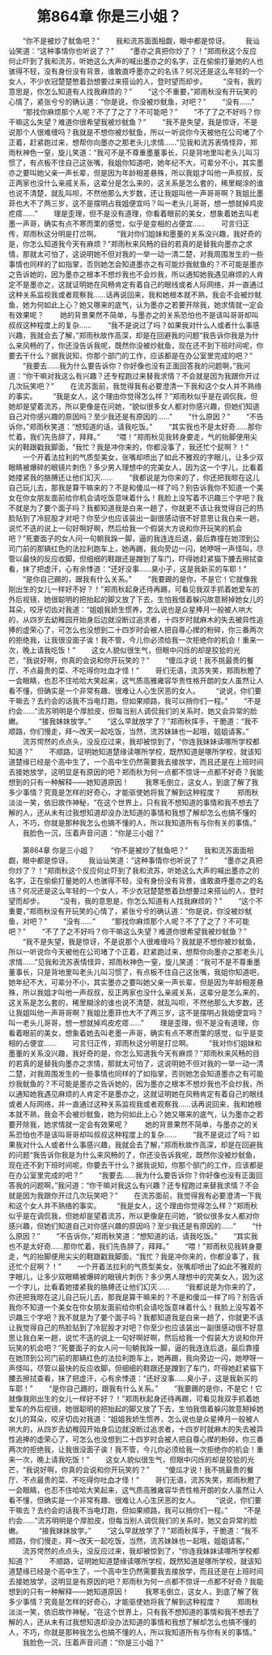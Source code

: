 # 　　第864章 你是三小姐？
　　“你不是被炒了鱿鱼吧？”
　　我和流苏面面相觑，眼中都是惊讶。
　　我讪讪笑道：“这种事情你也听说了？”
　　“墨亦之真把你炒了？！”郑雨秋这个反应何止吓到了我和流苏，听她这么大声的喊出墨亦之的名字，正在偷偷打量她的人也骇得不轻，没有身份没有背景，谁敢直呼墨亦之的名讳？何况还是这么年轻的一个女人，不少衣冠楚楚憋着劲想要过来搭讪的人，登时望而却步。
　　“没有，我的意思是，你怎么知道有人找我麻烦的？”
　　“这个不重要，”郑雨秋没有开玩笑的心情了，紧张兮兮的确认道：“你是说，你没被炒鱿鱼，对吧？”
　　“没有……”
　　“那找你麻烦那个人呢？不了了之了？不可能吧？”
　　“不了了之不好吗？你干嘛这么失望？难道你很希望我被炒鱿鱼？”
　　“我不是失望，我是惊讶，不是说那个人很难缠吗？我就是不想你被炒鱿鱼，所以一听说你今天被他在公司堵了个正着，赶紧跑过来，想帮你向墨亦之那老头儿求情……”见我和流苏表情怪异，郑雨秋神色一窒，旋儿笑道：“我可不是不尊重墨董事长，只是背地里叫老头儿叫习惯了，有点板不住自己这张嘴，我姐你知道吧，她年纪不大，可辈分不小，其实墨亦之要叫她父亲一声长辈，但是因为年龄相差悬殊，所以我姐才叫他一声叔叔，反正两家也没什么亲戚关系，这辈分是怎么来的，这关系是怎么套的，稀里糊涂的谁也说不清楚，就乱叫呗，不然他那么大岁数，还让我姐叫他一声哥哥啊？我姐比墨菲也大不了两三岁，这不是摆明占我姐便宜吗？叫一老头儿哥哥，想一想就掉鸡皮疙瘩……”
　　理是歪理，但不是没有道理，你看着眼前的美女，想象着她去叫老墨一声哥，确实有点不寒而栗的感觉，似乎是变相的占便宜……
　　可言归正传，郑雨秋这分明是打岔啊。
　　“我对你们姐妹和墨董的关系没兴趣，我好奇的是，你怎么知道我今天有麻烦？”郑雨秋来风畅的目的若真的是替我向墨亦之求情，那就太可怕了，这说明她不但对我的一举一动一清二楚，对我周围发生的一些事情也同样的了如指掌，否则她怎会知道墨亦之有可能炒我鱿鱼的？不可能是墨亦之告诉她的，因为墨亦之根本不想炒我也不会炒我，所以通知她我遇见麻烦的人肯定不是墨亦之，这就证明她在风畅肯定有着自己的眼线或者人际网络，并一直通过这种关系监视我或者观察我……话再说回来，我和她根本就不熟，我会不会被炒鱿鱼，她为何如此上心？她又哪来的底气，认为墨亦之若要开除我，她求情就一定会有效果呢？
　　她的背景果然不简单，与墨亦之的关系恐怕也不是该叫哥哥却叫叔叔这种程度上的复杂……
　　“我不是说过了吗？如果我对什么人或者什么事感兴趣，我就会去了解，”郑雨秋故作高深，却是在回避我的问题“我告诉你我是为什么来风畅的了，你还没告诉我呢，既然你没被炒鱿鱼，现在还不到下班时间呢，你要去干什么？据我说知，你那个部门的工作，应该都是在办公室里完成的吧？”
　　“我要去……我为什么要告诉你？你好像也没有正面回答我的问题啊，”我问道：“你干嘛对我这么有兴趣？还专程跑过来替我求情？不会就是因为我跟你开过几次玩笑吧？”
　　在流苏面前，我觉得我有必要澄清一下我和这个女人并不熟络的事实。
　　“我是女人，这个理由你觉得怎么样？”郑雨秋似乎是在调侃我，但她却是望着流苏，所以更像是在问她，“貌似很多女人都对你感兴趣，但她们知道自己对你感兴趣的原因吗？至少我还是有原因的……”
　　“什么原因？”
　　“不告诉你，”郑雨秋笑道：“想知道的话，请我吃饭。”
　　“其实我也不是太好奇……那你忙着，我们先告辞了，拜拜。”
　　“喂！”郑雨秋见我转身要走，气的抬脚便用尖尖的鞋跟戳我脚面，“我忙？我是冲你来的，你都没事了，我还忙个屁啊？！”
　　一个开着法拉利的气质型美女，张嘴却喷出了如此不雅观的字眼儿，让多少双眼睛被爆碎的眼镜片刺伤？多少男人理想中的完美女人，因为这一个字儿，比看着她搂紧我的胳膊还让他们幻灭……
　　“我都说是为你来的了，你还把我晾在这儿自己玩儿去，那我是算干嘛来的？不是和傻瓜一样了吗？别告诉我你不知道一个美女在你女朋友面前给你机会请吃饭意味着什么！我脸上没写着不识趣三个字吧？我不就是为了要个面子吗？我都知道我是白来一趟了，你就更不该让我觉得自己的热脸贴到了冷屁股才对吧？你至少也应该装出一副很感动很不好意思让我白来一趟，说忙不迭的说上一句好啊好啊，然后给我一个假装大方说和你开玩笑的机会吧？”死要面子的女人问一句朝我跺一脚，逼的我连连后退，最后靠撞在她顶到公司门前的那辆红色的法拉利跑车上，她再踢，我向旁边一闪，她咿呀一声怪叫，尽管以最快的反应收脚，但细细的鞋跟还是蹭到了车门，吓得她赶紧猫下腰去擦拭查看，抹了把虚汗，心有余悸道：“还好没事……臭小子，这是我新买的车耶！”
　　“是你自己踢的，跟我有什么关系。”
　　“我要踢的是你，不是它！它就像我刚出生的女儿一样好不好？！”郑雨秋起身还待再踢，可看见我双手抓着她爱车的外后视镜，她很聪明的把抬起的脚又放了下去，生怕我借着躲闪故意掰掉她女儿的耳朵，咬牙切齿对我道：“姐姐我娇生惯养，怎么说也是众星捧月一般被人哄大的，从四岁去幼稚园开始身后边就没断过追求者，十四岁时就麻木的失去被异性追捧的虚荣心了，可怎么也没想到二十四岁时会被人把自尊心撵的粉碎，你三番两次的拒绝我，让我很没面子诶！我不管，今儿你必须给我一次拒绝你的机会！重来一次，晚上请我吃饭！”
　　这女人貌似很生气，但眼中闪烁的却是狡狯的光芒，“我说好啊，你真的会说和你开玩笑的？”
　　“傻瓜才说！我不挑最贵的餐厅、不点最贵的菜、不吃得你吐血才怪！”
　　哥们无语，流苏失笑，郑雨秋瞪了一会眼睛，也忍不住哈哈大笑起来，这气质高雅雍容华贵性格开朗的女人虽然让人看不懂，但确实是一个非常有趣、很难让人心生厌恶的女人。
　　“说说，你们要干嘛去？去约会的话我不当电灯跑，但如果顺路，我可以捎你们一程。”
　　“不是约会……”流苏明明是个厚脸皮，但每当别人调侃我们的关系时，她又会异常的脸嫩。
　　“接我妹妹放学。”
　　“这么早就放学了？”郑雨秋挥手，干脆道：“我不顺路，你们慢走，拜～改天一起吃饭，当然，流苏妹妹也一起哦，姐姐请客。”
　　流苏愕然的点点头，没反应过来，我却被惊到了，“你连我妹妹读哪所学校都知道？”
　　不顺路，证明她知道楚缘读哪所学校，既然知道是哪所学校，就该知道楚缘已经是个高中生了，一个高中生仍然需要我去接放学，而且还是在上班时间去接她放学，这明显是有原因的吧？郑雨秋为何一点都不惊讶一点都不好奇？我能想到的只有一种解释——她知道原因！
　　我寒毛倒立，这女人，到底了解了我多少事情？究竟是怎样的好奇心，才能驱使她将我了解到这种程度？
　　郑雨秋淡淡一笑，依旧故作神秘，“在这个世界上，只有我不想知道的事情和我不想去了解的人，还从未有过我想知道却没办法知道的事情和我想了解却怎么也搞不懂的人，不巧，你就是那种我怎么也搞不懂的人，所以我知道所有与你有关的事情。”
　　我脸色一沉，压着声音问道：“你是三小姐？”

　　第864章 你是三小姐？
　　“你不是被炒了鱿鱼吧？”
　　我和流苏面面相觑，眼中都是惊讶。
　　我讪讪笑道：“这种事情你也听说了？”
　　“墨亦之真把你炒了？！”郑雨秋这个反应何止吓到了我和流苏，听她这么大声的喊出墨亦之的名字，正在偷偷打量她的人也骇得不轻，没有身份没有背景，谁敢直呼墨亦之的名讳？何况还是这么年轻的一个女人，不少衣冠楚楚憋着劲想要过来搭讪的人，登时望而却步。
　　“没有，我的意思是，你怎么知道有人找我麻烦的？”
　　“这个不重要，”郑雨秋没有开玩笑的心情了，紧张兮兮的确认道：“你是说，你没被炒鱿鱼，对吧？”
　　“没有……”
　　“那找你麻烦那个人呢？不了了之了？不可能吧？”
　　“不了了之不好吗？你干嘛这么失望？难道你很希望我被炒鱿鱼？”
　　“我不是失望，我是惊讶，不是说那个人很难缠吗？我就是不想你被炒鱿鱼，所以一听说你今天被他在公司堵了个正着，赶紧跑过来，想帮你向墨亦之那老头儿求情……”见我和流苏表情怪异，郑雨秋神色一窒，旋儿笑道：“我可不是不尊重墨董事长，只是背地里叫老头儿叫习惯了，有点板不住自己这张嘴，我姐你知道吧，她年纪不大，可辈分不小，其实墨亦之要叫她父亲一声长辈，但是因为年龄相差悬殊，所以我姐才叫他一声叔叔，反正两家也没什么亲戚关系，这辈分是怎么来的，这关系是怎么套的，稀里糊涂的谁也说不清楚，就乱叫呗，不然他那么大岁数，还让我姐叫他一声哥哥啊？我姐比墨菲也大不了两三岁，这不是摆明占我姐便宜吗？叫一老头儿哥哥，想一想就掉鸡皮疙瘩……”
　　理是歪理，但不是没有道理，你看着眼前的美女，想象着她去叫老墨一声哥，确实有点不寒而栗的感觉，似乎是变相的占便宜……
　　可言归正传，郑雨秋这分明是打岔啊。
　　“我对你们姐妹和墨董的关系没兴趣，我好奇的是，你怎么知道我今天有麻烦？”郑雨秋来风畅的目的若真的是替我向墨亦之求情，那就太可怕了，这说明她不但对我的一举一动一清二楚，对我周围发生的一些事情也同样的了如指掌，否则她怎会知道墨亦之有可能炒我鱿鱼的？不可能是墨亦之告诉她的，因为墨亦之根本不想炒我也不会炒我，所以通知她我遇见麻烦的人肯定不是墨亦之，这就证明她在风畅肯定有着自己的眼线或者人际网络，并一直通过这种关系监视我或者观察我……话再说回来，我和她根本就不熟，我会不会被炒鱿鱼，她为何如此上心？她又哪来的底气，认为墨亦之若要开除我，她求情就一定会有效果呢？
　　她的背景果然不简单，与墨亦之的关系恐怕也不是该叫哥哥却叫叔叔这种程度上的复杂……
　　“我不是说过了吗？如果我对什么人或者什么事感兴趣，我就会去了解，”郑雨秋故作高深，却是在回避我的问题“我告诉你我是为什么来风畅的了，你还没告诉我呢，既然你没被炒鱿鱼，现在还不到下班时间呢，你要去干什么？据我说知，你那个部门的工作，应该都是在办公室里完成的吧？”
　　“我要去……我为什么要告诉你？你好像也没有正面回答我的问题啊，”我问道：“你干嘛对我这么有兴趣？还专程跑过来替我求情？不会就是因为我跟你开过几次玩笑吧？”
　　在流苏面前，我觉得我有必要澄清一下我和这个女人并不熟络的事实。
　　“我是女人，这个理由你觉得怎么样？”郑雨秋似乎是在调侃我，但她却是望着流苏，所以更像是在问她，“貌似很多女人都对你感兴趣，但她们知道自己对你感兴趣的原因吗？至少我还是有原因的……”
　　“什么原因？”
　　“不告诉你，”郑雨秋笑道：“想知道的话，请我吃饭。”
　　“其实我也不是太好奇……那你忙着，我们先告辞了，拜拜。”
　　“喂！”郑雨秋见我转身要走，气的抬脚便用尖尖的鞋跟戳我脚面，“我忙？我是冲你来的，你都没事了，我还忙个屁啊？！”
　　一个开着法拉利的气质型美女，张嘴却喷出了如此不雅观的字眼儿，让多少双眼睛被爆碎的眼镜片刺伤？多少男人理想中的完美女人，因为这一个字儿，比看着她搂紧我的胳膊还让他们幻灭……
　　“我都说是为你来的了，你还把我晾在这儿自己玩儿去，那我是算干嘛来的？不是和傻瓜一样了吗？别告诉我你不知道一个美女在你女朋友面前给你机会请吃饭意味着什么！我脸上没写着不识趣三个字吧？我不就是为了要个面子吗？我都知道我是白来一趟了，你就更不该让我觉得自己的热脸贴到了冷屁股才对吧？你至少也应该装出一副很感动很不好意思让我白来一趟，说忙不迭的说上一句好啊好啊，然后给我一个假装大方说和你开玩笑的机会吧？”死要面子的女人问一句朝我跺一脚，逼的我连连后退，最后靠撞在她顶到公司门前的那辆红色的法拉利跑车上，她再踢，我向旁边一闪，她咿呀一声怪叫，尽管以最快的反应收脚，但细细的鞋跟还是蹭到了车门，吓得她赶紧猫下腰去擦拭查看，抹了把虚汗，心有余悸道：“还好没事……臭小子，这是我新买的车耶！”
　　“是你自己踢的，跟我有什么关系。”
　　“我要踢的是你，不是它！它就像我刚出生的女儿一样好不好？！”郑雨秋起身还待再踢，可看见我双手抓着她爱车的外后视镜，她很聪明的把抬起的脚又放了下去，生怕我借着躲闪故意掰掉她女儿的耳朵，咬牙切齿对我道：“姐姐我娇生惯养，怎么说也是众星捧月一般被人哄大的，从四岁去幼稚园开始身后边就没断过追求者，十四岁时就麻木的失去被异性追捧的虚荣心了，可怎么也没想到二十四岁时会被人把自尊心撵的粉碎，你三番两次的拒绝我，让我很没面子诶！我不管，今儿你必须给我一次拒绝你的机会！重来一次，晚上请我吃饭！”
　　这女人貌似很生气，但眼中闪烁的却是狡狯的光芒，“我说好啊，你真的会说和你开玩笑的？”
　　“傻瓜才说！我不挑最贵的餐厅、不点最贵的菜、不吃得你吐血才怪！”
　　哥们无语，流苏失笑，郑雨秋瞪了一会眼睛，也忍不住哈哈大笑起来，这气质高雅雍容华贵性格开朗的女人虽然让人看不懂，但确实是一个非常有趣、很难让人心生厌恶的女人。
　　“说说，你们要干嘛去？去约会的话我不当电灯跑，但如果顺路，我可以捎你们一程。”
　　“不是约会……”流苏明明是个厚脸皮，但每当别人调侃我们的关系时，她又会异常的脸嫩。
　　“接我妹妹放学。”
　　“这么早就放学了？”郑雨秋挥手，干脆道：“我不顺路，你们慢走，拜～改天一起吃饭，当然，流苏妹妹也一起哦，姐姐请客。”
　　流苏愕然的点点头，没反应过来，我却被惊到了，“你连我妹妹读哪所学校都知道？”
　　不顺路，证明她知道楚缘读哪所学校，既然知道是哪所学校，就该知道楚缘已经是个高中生了，一个高中生仍然需要我去接放学，而且还是在上班时间去接她放学，这明显是有原因的吧？郑雨秋为何一点都不惊讶一点都不好奇？我能想到的只有一种解释——她知道原因！
　　我寒毛倒立，这女人，到底了解了我多少事情？究竟是怎样的好奇心，才能驱使她将我了解到这种程度？
　　郑雨秋淡淡一笑，依旧故作神秘，“在这个世界上，只有我不想知道的事情和我不想去了解的人，还从未有过我想知道却没办法知道的事情和我想了解却怎么也搞不懂的人，不巧，你就是那种我怎么也搞不懂的人，所以我知道所有与你有关的事情。”
　　我脸色一沉，压着声音问道：“你是三小姐？”
